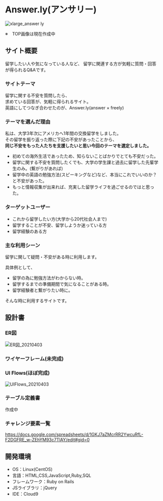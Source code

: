 # Answer.ly(アンサリー)

![xlarge_answer ly](https://user-images.githubusercontent.com/77328172/113273147-52589500-9317-11eb-8924-75007c6ef21f.png)

※　TOP画像は現在作成中

## サイト概要 
留学したい人や気になっている人など、
留学に関連する方が気軽に質問・回答が得られるQ&Aです。

### サイトテーマ

留学に関する不安を質問したら、<br>
求めている回答が、気軽に得られるサイト。<br>
英語にしてつなぎ合わせたのが、Answer.ly(answer × freely)

### テーマを選んだ理由

私は、大学3年次にアメリカへ1年間の交換留学をしました。<br>
その留学を振り返った際に下記の不安があったことから、<br>
**同じ不安をもった人たちを支援したいと思い今回のテーマを選定しました。**

* 初めての海外生活であったため、知らないことばかりでとても不安だった。
* 留学に関する不安を質問したくでも、大学の学生課と過去に留学した先輩学生のみ。(繋がりがあれば)
* 留学中の英語の勉強方法(スピーキングなど)など、本当にこれでいいのか？と不安があった。
* もっと情報収集が出来れば、充実した留学ライフを過ごせるのではと思った。

### ターゲットユーザー

* これから留学したい方(大学から20代社会人まで)
* 留学することが不安、留学しようか迷っている方
* 留学経験のある方

### 主な利用シーン

留学に関して疑問・不安がある時に利用します。

具体例として、
* 留学の為に勉強方法がわからない時。
* 留学するまでの準備期間で気になることがある時。
* 留学経験者と繋がりたい時に。

そんな時に利用するサイトです。

## 設計書

### ER図
![ER図_20210403](https://user-images.githubusercontent.com/77328172/113471611-768faf80-9498-11eb-85c7-fc56f4da0308.jpg)
### ワイヤーフレーム(未完成)



### UI Flows(ほぼ完成)
![UIFlows_20210403](https://user-images.githubusercontent.com/77328172/113471728-4b599000-9499-11eb-9f12-df93a4ae9207.jpg)
### テーブル定義書　
作成中
### チャレンジ要素一覧
https://docs.google.com/spreadsheets/d/1GKJ7aZMcrRR2YwcuRfL-F2DGFRE_w-ZEhYM93c7TlAY/edit#gid=0

## 開発環境

* OS：Linux(CentOS)
* 言語：HTML,CSS,JavaScript,Ruby,SQL
* フレームワーク：Ruby on Rails
* JSライブラリ：jQuery
* IDE：Cloud9



